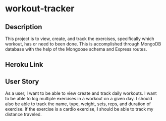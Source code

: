 # workout-tracker

## Description
This project is to view, create, and track the exercises, specifically which workout, has or need to been done. This is accomplished through MongoDB database with the help of the Mongoose schema and Express routes.

## Heroku Link



## User Story
As a user, I want to be able to view create and track daily workouts. I want to be able to log multiple exercises in a workout on a given day. I should also be able to track the name, type, weight, sets, reps, and duration of exercise. If the exercise is a cardio exercise, I should be able to track my distance traveled.